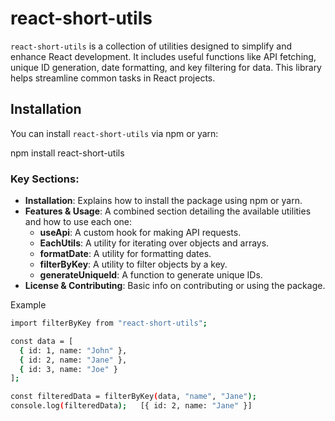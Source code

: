# react-short-utils

`react-short-utils` is a collection of utilities designed to simplify and enhance React development. It includes useful functions like API fetching, unique ID generation, date formatting, and key filtering for data. This library helps streamline common tasks in React projects.

## Installation

You can install `react-short-utils` via npm or yarn:

npm install react-short-utils


### Key Sections:
- **Installation**: Explains how to install the package using npm or yarn.
- **Features & Usage**: A combined section detailing the available utilities and how to use each one:
  - **useApi**: A custom hook for making API requests.
  - **EachUtils**: A utility for iterating over objects and arrays.
  - **formatDate**: A utility for formatting dates.
  - **filterByKey**: A utility to filter objects by a key.
  - **generateUniqueId**: A function to generate unique IDs.
- **License & Contributing**: Basic info on contributing or using the package.


Example

```bash
import filterByKey from "react-short-utils";

const data = [
  { id: 1, name: "John" },
  { id: 2, name: "Jane" },
  { id: 3, name: "Joe" }
];

const filteredData = filterByKey(data, "name", "Jane");
console.log(filteredData);   [{ id: 2, name: "Jane" }]
```




